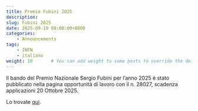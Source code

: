 ```yaml
---
title: Premio Fubini 2025
description: 
slug: Fubini 2025
date: 2025-09-19 00:00:00+0000
categories:
    - Announcements
tags:
    - INFN
    - italiano
weight: 10       # You can add weight to some posts to override the default sorting (date descending)
---
```



Il bando del Premio Nazionale Sergio Fubini per l’anno 2025 è stato
pubblicato nella pagina opportunità di lavoro con il n. 28027, scadenza
applicazioni 20 Ottobre 2025. 

Lo trovate [qui](28027.pdf).
